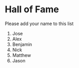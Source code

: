 # Hall of Fame
Please add your name to this list

1. Jose
2. Alex
3. Benjamin
4. Nick
5. Matthew
6. Jason
